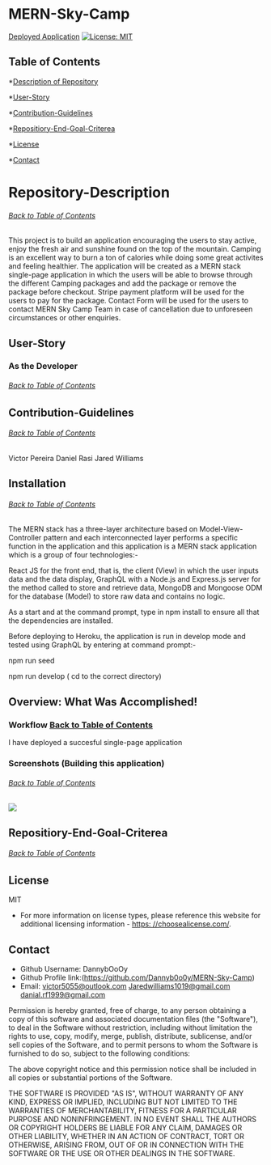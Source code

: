 # MERN-Sky-Camp


[Deployed Application]()
[![License: MIT](https://img.shields.io/badge/License-MIT-yellow.svg)](https://opensource.org/licenses/MIT)

## Table of Contents
*[Description of Repository](#Repository-Description)

*[User-Story](#User-Story)

*[Contribution-Guidelines](#Contribution-Guidelines)

*[Repositiory-End-Goal-Criterea](#Repositiory-End-Goal-Criterea)

*[License](#License)

*[Contact](#Contact)
    
 # Repository-Description
###### [Back to Table of Contents](#Table-of-Contents)
This project is to build an application encouraging the users to stay active, enjoy the fresh air and sunshine found on the top of the mountain. Camping is an excellent way to burn a ton of calories while doing some great activites and feeling healthier. The application will be created as a MERN stack single-page application in which the users will be able to browse through the different Camping packages and add the package or remove the package before checkout. Stripe payment platform will be used for the users to pay for the package. Contact Form will be used for the users to contact MERN Sky Camp Team in case of cancellation due to unforeseen circumstances or other enquiries.


    
## User-Story
### As the Developer
###### [Back to Table of Contents](#Table-of-Contents)




## Contribution-Guidelines
###### [Back to Table of Contents](#Table-of-Contents)
Victor Pereira
Daniel Rasi
Jared Williams

## Installation
###### [Back to Table of Contents](#Table-of-Contents)
The MERN stack has a three-layer architecture based on Model-View-Controller pattern and each interconnected layer performs a specific function in the application and this application is a MERN stack application which is a group of four technologies:-

React JS for the front end, that is, the client (View) in which the user inputs data and the data display,
GraphQL with a Node.js and Express.js server for the method called to store and retrieve data,
MongoDB and Mongoose ODM for the database (Model) to store raw data and contains no logic.

As a start and at the command prompt, type in npm install to ensure all that the dependencies are installed.

Before deploying to Heroku, the application is run in develop mode and tested using GraphQL by entering at command prompt:-

npm run seed

npm run develop ( cd to the correct directory)

## Overview: What Was Accomplished!
### Workflow [Back to Table of Contents](#Table-of-Contents)
I have deployed a succesful single-page application



### Screenshots (Building this application)
###### [Back to Table of Contents](#Table-of-Contents)
![](./)


    

## Repositiory-End-Goal-Criterea
###### [Back to Table of Contents](#Table-of-Contents)

    
## License
MIT
* For more information on license types, please reference this website
for additional licensing information - [https: //choosealicense.com/](https://choosealicense.com/).

    
## Contact
* Github Username: DannybOoOy
* Github Profile link:(https://github.com/Dannyb0o0y/MERN-Sky-Camp)
* Email: victor5055@outlook.com
         Jaredwilliams1019@gmail.com
         danial.rf1999@gmail.com



Permission is hereby granted, free of charge, to any person obtaining a copy of this software and associated documentation files (the "Software"), to deal in the Software without restriction, including without limitation the rights to use, copy, modify, merge, publish, distribute, sublicense, and/or sell copies of the Software, and to permit persons to whom the Software is furnished to do so, subject to the following conditions:

The above copyright notice and this permission notice shall be included in all copies or substantial portions of the Software.

THE SOFTWARE IS PROVIDED "AS IS", WITHOUT WARRANTY OF ANY KIND, EXPRESS OR IMPLIED, INCLUDING BUT NOT LIMITED TO THE WARRANTIES OF MERCHANTABILITY, FITNESS FOR A PARTICULAR PURPOSE AND NONINFRINGEMENT. IN NO EVENT SHALL THE AUTHORS OR COPYRIGHT HOLDERS BE LIABLE FOR ANY CLAIM, DAMAGES OR OTHER LIABILITY, WHETHER IN AN ACTION OF CONTRACT, TORT OR OTHERWISE, ARISING FROM, OUT OF OR IN CONNECTION WITH THE SOFTWARE OR THE USE OR OTHER DEALINGS IN THE SOFTWARE.
